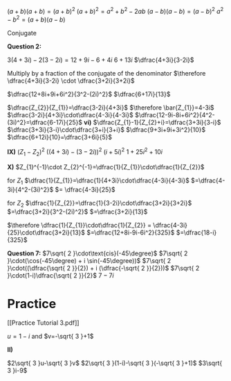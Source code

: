 $(a+b)(a+b)=(a+b)^2$
$(a+b)^2=a^2+b^2-2ab$
$(a-b)(a-b)= (a-b)^2$
$a^2-b^2= (a+b)(a-b)$

Conjugate

**Question 2:**


$3(4+3i)-2(3-2i)= 12+9i-6+4i$
$6+13i$
$\dfrac{4+3i}{3-2i}$

Multiply by a fraction of the conjugate of the denominator
$\therefore \dfrac{4+3i}{3-2i} \cdot \dfrac{3+2i}{3+2i}$

$\dfrac{12+8i+9i+6i^2}{3^2-(2i)^2}$
$\dfrac{6+17i}{13}$

$\dfrac{Z_{2}}{Z_{1}}=\dfrac{3-2i}{4+3i}$
$\therefore \bar{Z_{1}}=4-3i$
$\dfrac{3-2i}{4+3i}\cdot\dfrac{4-3i}{4-3i}$
$\dfrac{12-9i-8i+6i^2}{4^2-(3i)^2}=\dfrac{6-17i}{25}$
**vi)**
$\dfrac{Z_{1}-1}{Z_{2}+i}=\dfrac{3+3i}{3-i}$
$\dfrac{3+3i}{3-i}\cdot\dfrac{3+i}{3+i}$
$\dfrac{9+3i+9i+3i^2}{10}$
$\dfrac{6+12i}{10}=\dfrac{3+6i}{5}$


**IX)**
$(Z_{1}-Z_{2})^2$
$((4+3i)-(3-2i))^2$
$(i+5i)^2$
$1+25i^2+10i$


**X)**
$Z_{1}^{-1}\cdot Z_{2}^{-1}=\dfrac{1}{Z_{1}}\cdot\dfrac{1}{Z_{2}}$

for $Z_{1}$
$\dfrac{1}{Z_{1}}=\dfrac{1}{4+3i}\cdot\dfrac{4-3i}{4-3i}$
$=\dfrac{4-3i}{4^2-(3i)^2}$
$= \dfrac{4-3i}{25}$

for $Z_{2}$
$\dfrac{1}{Z_{2}}=\dfrac{1}{3-2i}\cdot\dfrac{3+2i}{3+2i}$
$=\dfrac{3+2i}{3^2-(2i)^2}$
$=\dfrac{3+2i}{13}$

$\therefore \dfrac{1}{Z_{1}}\cdot\dfrac{1}{Z_{2}} = \dfrac{4-3i}{25}\cdot\dfrac{3+2i}{13}$
$=\dfrac{12+8i-9i-6i^2}{325}$
$=\dfrac{18-i}{325}$




**Question 7:**
$7\sqrt{ 2 }\cdot\text{cis}(-45\degree)$
$7\sqrt{ 2 }\cdot(\cos(-45\degree) + i \sin(-45\degree))$
$7\sqrt{ 2 }\cdot((\dfrac{\sqrt{ 2 }}{2}) + i (\dfrac{-\sqrt{ 2 }}{2}))$
$7\sqrt{ 2 }\cdot(1-i)\dfrac{\sqrt{ 2 }}{2}$
$7-7i$

# Practice

[[Practice Tutorial 3.pdf]]

$u=1-i$ and $v=-\sqrt{ 3 }+1$

**II)**


$2\sqrt{ 3 }u-\sqrt{ 3 }v$
$2\sqrt{ 3 }(1-i)-\sqrt{ 3 }(-\sqrt{ 3 }+1)$
$3\sqrt{ 3 }i-9$